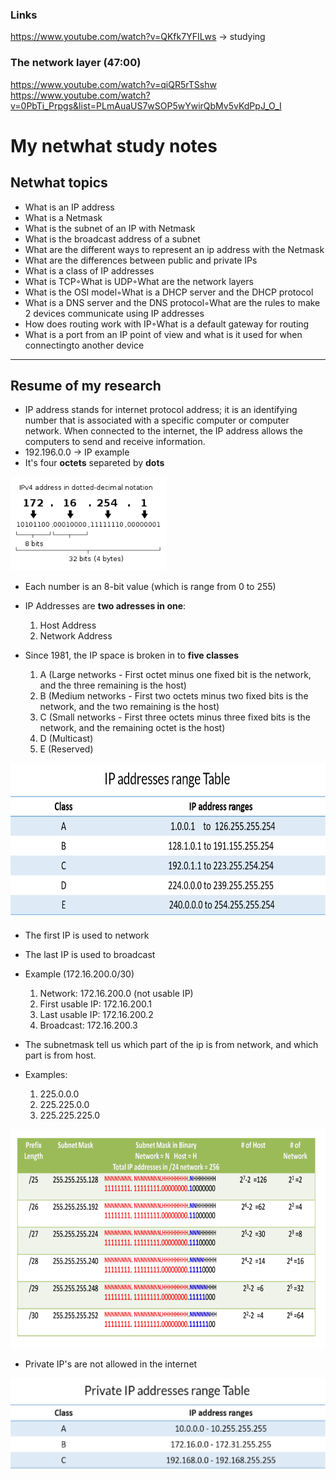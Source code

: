 ### Links
https://www.youtube.com/watch?v=QKfk7YFILws -> studying
### The network layer (47:00)

https://www.youtube.com/watch?v=qiQR5rTSshw
https://www.youtube.com/watch?v=0PbTi_Prpgs&list=PLmAuaUS7wSOP5wYwirQbMv5vKdPpJ_O_I

# My netwhat study notes

## Netwhat topics
 - What is an IP address
 - What is a Netmask
 - What is the subnet of an IP with Netmask
 - What is the broadcast address of a subnet
 - What are the different ways to represent an ip address with the Netmask
 - What are the differences between public and private IPs
 - What is a class of IP addresses
 - What is TCP◦What is UDP◦What are the network layers
 - What is the OSI model◦What is a DHCP server and the DHCP protocol
 - What is a DNS server and the DNS protocol◦What are the rules to make 2 devices communicate using IP addresses
 - How does routing work with IP◦What is a default gateway for routing
 - What is a port from an IP point of view and what is it used for when connectingto another device

---

## Resume of my research

 - IP address stands for internet protocol address; it is an identifying number that is associated with a specific computer or computer network. When connected to the internet, the IP address allows the computers to send and receive information.
 - 192.196.0.0 -> IP example
 - It's four **octets** separeted by **dots**

<img src="./imgs/ip-octets.png" alt="IP octets" width="250" height="150">

 - Each number is an 8-bit value (which is range from 0 to 255)
 - IP Addresses are **two adresses in one**:
 	1. Host Address
	2. Network Address

 - Since 1981, the IP space is broken in to **five classes**
	1. A (Large networks - First octet minus one fixed bit is the network, and the three remaining is the host)
	2. B (Medium networks - First two octets minus two fixed bits is the network, and the two remaining is the host)
	3. C (Small networks - First three octets minus three fixed bits is the network, and the remaining octet is the host)
	4. D (Multicast)
	5. E (Reserved)

<img src="./imgs/ip-classes.png" alt="IP octets" width="600" height="250">

- The first IP is used to network
- The last IP is used to broadcast
- Example (172.16.200.0/30)
	1. Network: 172.16.200.0 (not usable IP)
	2. First usable IP: 172.16.200.1
	3. Last usable IP: 172.16.200.2
	4. Broadcast: 172.16.200.3

- The subnetmask tell us which part of the ip is from network, and which part is from host.
- Examples:
	1. 225.0.0.0
	2. 225.225.0.0
	3. 225.225.225.0

<img src="./imgs/subnet-mask.png" alt="IP octets" width="600" height="350">

- Private IP's are not allowed in the internet

<img src="./imgs/ip-private.png" alt="IP octets" width="600" height="150">


